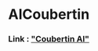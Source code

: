 # AICoubertin

### Link : ["Coubertin AI"](https://share.arcware.cloud/v1/share-6b1554cd-ea64-46d6-8670-2c3c21382ae5)
